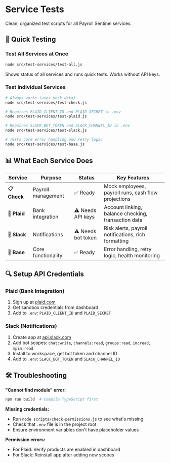 # Service Tests

Clean, organized test scripts for all Payroll Sentinel services.

## 🚀 Quick Testing

### Test All Services at Once
```bash
node src/test-services/test-all.js
```
Shows status of all services and runs quick tests. Works without API keys.

### Test Individual Services

```bash
# Always works (uses mock data)
node src/test-services/test-check.js

# Requires PLAID_CLIENT_ID and PLAID_SECRET in .env
node src/test-services/test-plaid.js

# Requires SLACK_BOT_TOKEN and SLACK_CHANNEL_ID in .env  
node src/test-services/test-slack.js

# Tests core error handling and retry logic
node src/test-services/test-base.js
```

## 📊 What Each Service Does

| Service | Purpose | Status | Key Features |
|---------|---------|--------|--------------|
| 📋 **Check** | Payroll management | ✅ Ready | Mock employees, payroll runs, cash flow projections |
| 🏦 **Plaid** | Bank integration | ⚠️ Needs API keys | Account linking, balance checking, transaction data |
| 📢 **Slack** | Notifications | ⚠️ Needs bot token | Risk alerts, payroll notifications, rich formatting |
| 🔧 **Base** | Core functionality | ✅ Ready | Error handling, retry logic, health monitoring |

## 🔍 Setup API Credentials

### Plaid (Bank Integration)
1. Sign up at [plaid.com](https://plaid.com)
2. Get sandbox credentials from dashboard
3. Add to `.env`: `PLAID_CLIENT_ID` and `PLAID_SECRET`

### Slack (Notifications)
1. Create app at [api.slack.com](https://api.slack.com)
2. Add bot scopes: `chat:write`, `channels:read`, `groups:read`, `im:read`, `mpim:read`
3. Install to workspace, get bot token and channel ID
4. Add to `.env`: `SLACK_BOT_TOKEN` and `SLACK_CHANNEL_ID`

## 🛠️ Troubleshooting

**"Cannot find module" error:**
```bash
npm run build  # Compile TypeScript first
```

**Missing credentials:**
- Run `node scripts/check-permissions.js` to see what's missing
- Check that `.env` file is in the project root
- Ensure environment variables don't have placeholder values

**Permission errors:**
- For Plaid: Verify products are enabled in dashboard
- For Slack: Reinstall app after adding new scopes
